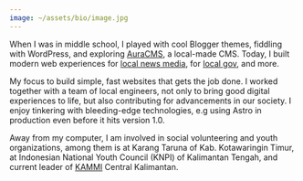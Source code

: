 ```yaml
---
image: ~/assets/bio/image.jpg
---
```

When I was in middle school, I played with cool Blogger themes, fiddling with WordPress, and exploring [AuraCMS](https://github.com/auracms/AuraCMS), a local-made CMS. Today, I built modern web experiences for [local news media](https://www.tintaborneo.com/), for [local gov](https://mpp.kotimkab.go.id/), and more.

My focus to build simple, fast websites that gets the job done. I worked together with a team of local engineers, not only to bring good digital experiences to life, but also contributing for advancements in our society. I enjoy tinkering with bleeding-edge technologies, e.g using Astro in production even before it hits version 1.0.

Away from my computer, I am involved in social volunteering and youth organizations, among them is at Karang Taruna of Kab. Kotawaringin Timur, at Indonesian National Youth Council (KNPI) of Kalimantan Tengah, and current leader of [KAMMI](https://kammi.id/) Central Kalimantan.
